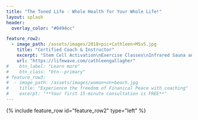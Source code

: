 ```yaml
---
title: "The Toned Life - Whole Health for Your Whole Life!"
layout: splash
header:
  overlay_color: "#0494cc"

feature_row2:
  - image_path: /assets/images/2018+pic+Cathleen+MSv5.jpg
    title: "Certified Coach & Instructor"
    excerpt: "Stem Cell Activation\nExercise Classes\nInfrared Sauna and more\nCoaching + Counseling\nEyesight Improvement\nFinancial Peace"
    url: "https://lifewave.com/cathleengallagher"
#    btn_label: "Learn more"
#    btn_class: "btn--primary"
# feature_row3:
#  - image_path: /assets/images/woman+on+beach.jpg
#    title: "Experience the freedom of Finanical Peace with coaching"
#    excerpt: "**Your first 15-minute consultation is FREE**"
---
```


{% include feature_row id="feature_row2" type="left" %}

<!-- {% include feature_row id="feature_row3" type="right" %} -->
